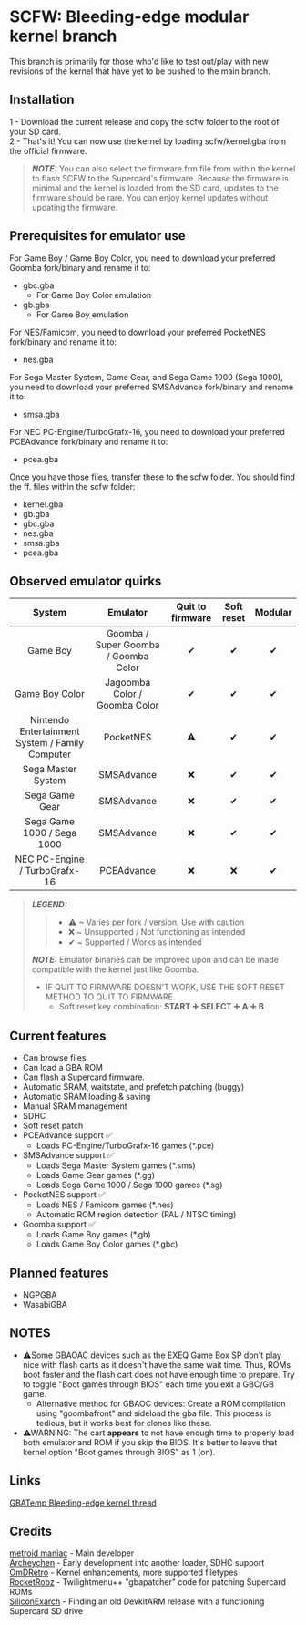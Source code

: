 #  SCFW: Bleeding-edge modular kernel branch

This branch is primarily for those who'd like to test out/play with new revisions of the kernel that have yet to be pushed to the main branch.

## Installation
1 - Download the current release and copy the scfw folder to the root of your SD card.  
2 - That's it! You can now use the kernel by loading scfw/kernel.gba from the official firmware.  
> **_NOTE:_** You can also select the firmware.frm file from within the kernel to flash SCFW to the Supercard's firmware. Because the firmware is minimal and the kernel is loaded from the SD card, updates to the firmware should be rare. You can enjoy kernel updates without updating the firmware.  

## Prerequisites for emulator use
For Game Boy / Game Boy Color, you need to download your preferred Goomba fork/binary and rename it to:
- gbc.gba
    - For Game Boy Color emulation
- gb.gba
	- For Game Boy emulation

For NES/Famicom, you need to download your preferred PocketNES fork/binary and rename it to:
- nes.gba

For Sega Master System, Game Gear, and Sega Game 1000 (Sega 1000), you need to download your preferred SMSAdvance fork/binary and rename it to:
- smsa.gba

For NEC PC-Engine/TurboGrafx-16, you need to download your preferred PCEAdvance fork/binary and rename it to:
- pcea.gba

Once you have those files, transfer these to the scfw folder.
You should find the ff. files within the scfw folder:
- kernel.gba
- gb.gba
- gbc.gba
- nes.gba
- smsa.gba
- pcea.gba

## Observed emulator quirks
System | Emulator | Quit to firmware | Soft reset | Modular
:-:|:-:|:-:|:-:|:-:
Game Boy | Goomba / Super Goomba / Goomba Color | ✔ | ✔ | ✔
Game Boy Color | Jagoomba Color / Goomba Color | ✔ | ✔ | ✔
Nintendo Entertainment System / Family Computer | PocketNES | ⚠ | ✔ | ✔
Sega Master System | SMSAdvance | ❌ | ✔ | ✔
Sega Game Gear | SMSAdvance | ❌ | ✔ | ✔
Sega Game 1000 / Sega 1000 | SMSAdvance | ❌ | ✔ | ✔
NEC PC-Engine / TurboGrafx-16 | PCEAdvance | ❌ | ❌ | ✔
> **_LEGEND:_**
> > * ⚠ ~ Varies per fork / version. Use with caution
> > * ❌ ~ Unsupported / Not functioning as intended
> > * ✔ ~ Supported / Works as intended
>
> **_NOTE:_**  Emulator binaries can be improved upon and can be made compatible with the kernel just like Goomba.
> * IF QUIT TO FIRMWARE DOESN'T WORK, USE THE SOFT RESET METHOD TO QUIT TO FIRMWARE.
>     * Soft reset key combination: **START** ➕ **SELECT** ➕ **A** ➕ **B**

## Current features
- Can browse files
- Can load a GBA ROM
- Can flash a Supercard firmware.
- Automatic SRAM, waitstate, and prefetch patching (buggy)
- Automatic SRAM loading & saving
- Manual SRAM management
- SDHC
- Soft reset patch
- PCEAdvance support ✅
	- Loads PC-Engine/TurboGrafx-16 games (*.pce)
- SMSAdvance support ✅
    - Loads Sega Master System games (*.sms)
	- Loads Game Gear games (*.gg)
	- Loads Sega Game 1000 / Sega 1000 games (*.sg)
- PocketNES support ✅
    - Loads NES / Famicom games (*.nes)
    - Automatic ROM region detection (PAL / NTSC timing)
- Goomba support ✅
    - Loads Game Boy games (*.gb)
    - Loads Game Boy Color games (*.gbc)
	 
## Planned features
- NGPGBA
- WasabiGBA
	
## NOTES
- ⚠Some GBAOAC devices such as the EXEQ Game Box SP don't play nice with flash carts as it doesn't have the same wait time. Thus, ROMs boot faster and the flash cart does not have enough time to prepare. Try to toggle "Boot games through BIOS" each time you exit a GBC/GB game.
    - Alternative method for GBAOC devices: Create a ROM compilation using "goombafront" and sideload the gba file. This process is tedious, but it works best for clones like these.
- ⚠WARNING: The cart **appears** to not have enough time to properly load both emulator and ROM if you skip the BIOS. It's better to leave that kernel option "Boot games through BIOS" as 1 (on).

## Links
[GBATemp Bleeding-edge kernel thread](https://gbatemp.net/threads/scfw-bleeding-edge-modular-kernel-branch.656629/)

## Credits
[metroid maniac](https://github.com/metroid-maniac) - Main developer  
[Archeychen](https://github.com/ArcheyChen) - Early development into another loader, SDHC support  
[OmDRetro](https://github.com/OmDRetro) - Kernel enhancements, more supported filetypes  
[RocketRobz](https://github.com/RocketRobz) - Twilightmenu++ "gbapatcher" code for patching Supercard ROMs  
[SiliconExarch](https://github.com/SiliconExarch) - Finding an old DevkitARM release with a functioning Supercard SD drive  